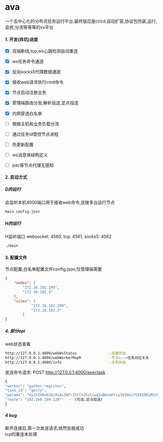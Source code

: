 # ava
一个去中心化的分布式任务运行平台,最终版应是ci/cd,自动扩容,协议包伪装,运行,监控,分流等等等的xx平台

#### 1. 开发(弃坑)进度
- [x] 双端断线,tcp,ws心跳检测自动重连
- [x] ws任务命令通道
- [x] 反向socks5代理数据通道
- [x] 接收web请求执行cmd命令
- [x] 节点启动注册业务
- [x] 管理端路由分发,解析投送,定点投送
- [x] 内网穿透白名单
- [ ] 根据主机和业务负载分流
- [ ] 通过任务Id管控节点进程
- [ ] 热更新配置
- [ ] ws消息体结构定义
- [ ] pac等节点代理无感知



#### 2. 启动方式
##### D的运行
会监听本机4000端口用于接收web命令,连接多台运行节点

```bash
main config.josn
```

##### H的运行

H监听端口 websocket: 4560, tcp: 4561, socks5: 4562 
```bash
./main
```
#### 3. 配置文件
节点配置,白名单配置文件config.json,仅管理端需要
```json
{
    "nodes": [
        "172.16.102.199",
        "172.16.102.3"
    ],
    "sites": [
            "172.16.102.199",  
            "172.16.102.3"
        ]
}
```


##### 4. 部分api
web状态查看
```bash
http://127.0.0.1:4000/webWsStatus              --连接状态
http://127.0.0.1:4000/webWorkerMapR            --节点<-->任务对应关系
http://127.0.0.1:4000/info                     --主机状态
```
发送命令请求: POST  http://127.0.0.1:4000/exectask
```bash
{
"worker": "gather-register",
"task_id": "qerty",
"params": "eyJtZXRob2QiOiAiZmFrZS5lY2hvIiwgInBhcmFtcyI6IHsiYSI6IDEyM319"
"route": "192.168.169.128"   ---(可选,定点投送)
}
```




##### 4 bug
断开连接后,第一次发送请求,依然会报成功  
tcp的重连未处理